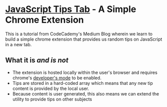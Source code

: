 # [JavaScript Tips Tab](https://medium.com/@codecademy/javascript-tips-tab-4e9081b4132) - A Simple Chrome Extension

This is a tutorial from CodeCademy's Medium Blog wherein we learn to build a simple chrome extension that provides us random tips on JavaScript in a new tab.

## What it is *and is not*
* The extension is hosted locally within the user's browser and requires chrome's [developer's mode](https://developer.chrome.com/extensions/faq#faq-dev-01) to be enabled.
* Tips are stored in a hard-coded array which means that any new tip content is provided by the local user.
* Because content is user generated, this also means we can extend the utility to provide tips on other subjects

